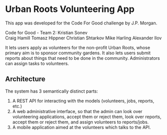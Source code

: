 # Urban Roots Volunteering App

This app was developed for the Code For Good challenge by J.P. Morgan.

Code for Good - Team 2:
Kristian Sonev              
Craig Hamill
Tomasz Hippner
Christian Shtarkov
Mike Harling
Alexander Ilov

It lets users apply as volunteers for the non-profit Urban Roots, whose primary aim is to sponsor community gardens.
It also lets users submit reports about things that need to be done in the community. Administrators can assign tasks to volunteers.

## Architecture

The system has 3 semantically distinct parts:

1. A REST API for interacting with the models (volunteers, jobs, reports, etc.)
2. A web administrative interface, so that the admin can look over volunteering applications, accept them or reject them, look over reports, accept them or reject them, and assign volunteers to reports/jobs.
3. A mobile application aimed at the volunteers which talks to the API.


